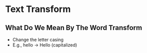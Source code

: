# Text Transform

## What Do We Mean By The Word Transform 
* Change the letter casing
* E.g., hello -> Hello (capitalized)
